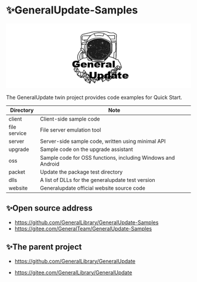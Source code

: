# ✨GeneralUpdate-Samples

![GeneralUpdate_h](.\imgs\GeneralUpdate_h.png)

The GeneralUpdate twin project provides code examples for Quick Start.

| Directory    | Note                                                         |
| ------------ | ------------------------------------------------------------ |
| client       | Client-side sample code                                      |
| file service | File server emulation tool                                   |
| server       | Server-side sample code, written using minimal API           |
| upgrade      | Sample code on the upgrade assistant                         |
| oss          | Sample code for OSS functions, including Windows and Android |
| packet       | Update the package test directory                            |
| dlls         | A list of DLLs for the generalupdate test version            |
| website      | Generalupdate official website source code                   |



## ✨Open source address

- https://github.com/GeneralLibrary/GeneralUpdate-Samples
- https://gitee.com/GeneralTeam/GeneralUpdate-Samples



## ✨The parent project

- https://github.com/GeneralLibrary/GeneralUpdate

- https://gitee.com/GeneralLibrary/GeneralUpdate
